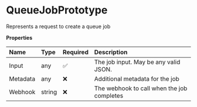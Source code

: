 # QueueJobPrototype

Represents a request to create a queue job

**Properties**

| Name     | Type   | Required | Description                                |
| :------- | :----- | :------- | :----------------------------------------- |
| Input    | any    | ✅       | The job input. May be any valid JSON.      |
| Metadata | any    | ❌       | Additional metadata for the job            |
| Webhook  | string | ❌       | The webhook to call when the job completes |
